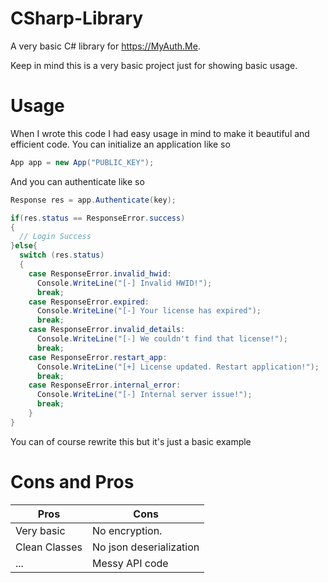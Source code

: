# CSharp-Library
A very basic C# library for https://MyAuth.Me.

Keep in mind this is a very basic project just for showing basic usage.

# Usage
When I wrote this code I had easy usage in mind to make it beautiful and efficient code.
You can initialize an application like so
```csharp
App app = new App("PUBLIC_KEY");
```
And you can authenticate like so
```csharp
Response res = app.Authenticate(key);

if(res.status == ResponseError.success)
{
  // Login Success
}else{
  switch (res.status)
  {
    case ResponseError.invalid_hwid:
      Console.WriteLine("[-] Invalid HWID!");
      break;
    case ResponseError.expired:
      Console.WriteLine("[-] Your license has expired");
      break;
    case ResponseError.invalid_details:
      Console.WriteLine("[-] We couldn't find that license!");
      break;
    case ResponseError.restart_app:
      Console.WriteLine("[+] License updated. Restart application!");
      break;
    case ResponseError.internal_error:
      Console.WriteLine("[-] Internal server issue!");
      break;                    
    }  
}
```
You can of course rewrite this but it's just a basic example


# Cons and Pros
Pros | Cons
------------ |-----
Very basic  | No encryption.
Clean Classes | No json deserialization
... | Messy API code
